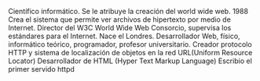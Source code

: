 Científico informático.
Se le atribuye la creación del world wide web.
1988 Crea el sistema que permite ver archivos de hipertexto por medio de Internet.
Director del W3C World Wide Web Consorcio, supervisa los estándares para el Internet.
Nace el Londres.
Desarrollador Web, físico, informático teórico, programador, profesor universitario.
Creador protocolo HTTP y sistema de localización de objetos en la red URL(Uniform Resource Locator)
Desarrollador de HTML (Hyper Text Markup Language)
Escribio el primer servido httpd 

